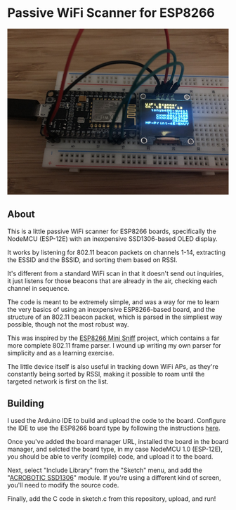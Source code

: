 # Passive WiFi Scanner for ESP8266

![Photo of the WiFI Scanner](https://raw.githubusercontent.com/tonyb486/ESP8266-WiFiHunter/master/photo.jpg)

## About

This is a little passive WiFi scanner for ESP8266 boards, specifically the NodeMCU (ESP-12E) with an inexpensive SSD1306-based OLED display.

It works by listening for 802.11 beacon packets on channels 1-14, extracting the ESSID and the BSSID, and sorting them based on RSSI.

It's different from a standard WiFi scan in that it doesn't send out inquiries, it just listens for those beacons that are already in the air, checking each channel in sequence.

The code is meant to be extremely simple, and was a way for me to learn the very basics of using an inexpensive ESP8266-based board, and the structure of an 802.11 beacon packet, which is parsed in the simpliest way possible, though not the most robust way.

This was inspired by the [ESP8266 Mini Sniff](https://www.hackster.io/rayburne/esp8266-mini-sniff-f6b93a) project, which contains a far more complete 802.11 frame parser.  I wound up writing my own parser for simplicity and as a learning exercise.

The little device itself is also useful in tracking down WiFi APs, as they're constantly being sorted by RSSI, making it possible to roam until the targeted network is first on the list.

## Building

I used the Arduino IDE to build and upload the code to the board.  Configure the IDE to use the ESP8266 board type by following the instructions  [here](https://arduino-esp8266.readthedocs.io/en/2.5.0-beta2/installing.html#boards-manager).

Once you've added the board manager URL, installed the board in the board manager, and selcted the board type, in my case NodeMCU 1.0 (ESP-12E), you should be able to verify (compile) code, and upload it to the board.

Next, select "Include Library" from the "Sketch" menu, and add the "[ACROBOTIC SSD1306](https://github.com/acrobotic/Ai_Ardulib_SSD1306)" module.  If you're using a different kind of screen, you'll need to modify the source code.

Finally, add the C code in sketch.c from this repository, upload, and run!




